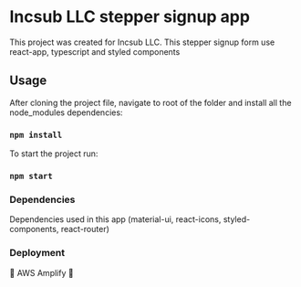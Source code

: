 # Incsub LLC stepper signup app

This project was created for Incsub LLC. This stepper signup form use react-app, typescript and styled components

## Usage

After cloning the project file, navigate to root of the folder and install all the node_modules dependencies:

### `npm install`

To start the project run:

### `npm start`

### Dependencies

Dependencies used in this app (material-ui, react-icons, styled-components, react-router)

### Deployment

🚀 AWS Amplify 💫
